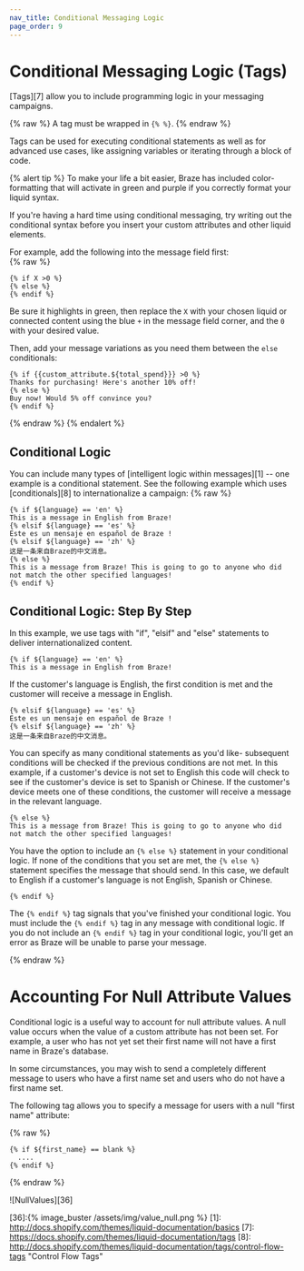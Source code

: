 ```yaml
---
nav_title: Conditional Messaging Logic
page_order: 9
---
```


# Conditional Messaging Logic (Tags)


[Tags][7] allow you to include programming logic in your messaging campaigns.

{% raw %}
A tag must be wrapped in `{% %}`.
{% endraw %}

Tags can be used for executing conditional statements as well as for advanced use cases, like assigning variables or iterating through a block of code.

{% alert tip %}
To make your life a bit easier, Braze has included color-formatting that will activate in green and purple if you correctly format your liquid syntax.


If you're having a hard time using conditional messaging, try writing out the conditional syntax before you insert your custom attributes and other liquid elements.


For example, add the following into the message field first:  
{% raw %}
```liquid
{% if X >0 %}
{% else %}
{% endif %}
```

Be sure it highlights in green, then replace the `X` with your chosen liquid or connected content using the blue `+` in the message field corner, and the `0` with your desired value.


Then, add your message variations as you need them between the `else` conditionals:
```liquid
{% if {{custom_attribute.${total_spend}}} >0 %}
Thanks for purchasing! Here's another 10% off!
{% else %}
Buy now! Would 5% off convince you?
{% endif %}
```
{% endraw %}
{% endalert %}

## Conditional Logic
You can include many types of [intelligent logic within messages][1] -- one example is a conditional statement. See the following example which uses [conditionals][8] to internationalize a campaign:
{% raw %}

```liquid
{% if ${language} == 'en' %}
This is a message in English from Braze!
{% elsif ${language} == 'es' %}
Este es un mensaje en español de Braze !
{% elsif ${language} == 'zh' %}
这是一条来自Braze的中文消息。
{% else %}
This is a message from Braze! This is going to go to anyone who did not match the other specified languages!
{% endif %}
```

## Conditional Logic: Step By Step

In this example, we use tags with "if", "elsif" and "else" statements to deliver internationalized content.

```liquid
{% if ${language} == 'en' %}
This is a message in English from Braze!
```
If the customer's language is English, the first condition is met and the customer will receive a message in English.

```liquid
{% elsif ${language} == 'es' %}
Este es un mensaje en español de Braze !
{% elsif ${language} == 'zh' %}
这是一条来自Braze的中文消息。
```

You can specify as many conditional statements as you'd like- subsequent conditions will be checked if the previous conditions are not met. In this example, if a customer's device is not set to English this code will check to see if the customer's device is set to Spanish or Chinese. If the customer's device meets one of these conditions, the customer will receive a message in the relevant language.

```liquid
{% else %}
This is a message from Braze! This is going to go to anyone who did not match the other specified languages!
```

You have the option to include an `{% else %}` statement in your conditional logic. If none of the conditions that you set are met, the `{% else %}`  statement specifies the message that should send. In this case, we default to English if a customer's language is not English, Spanish or Chinese.

```liquid
{% endif %}
```

The `{% endif %}`  tag signals that you've finished your conditional logic. You must include the
`{% endif %}`  tag in any message with conditional logic. If you do not include an `{% endif %}`  tag in your conditional logic, you'll get an error as Braze will be unable to parse your message.

{% endraw %}

# Accounting For Null Attribute Values

Conditional logic is a useful way to account for null attribute values. A null value occurs when the value of a custom attribute has not been set. For example, a user who has not yet set their first name will not have a first name in Braze's database.

In some circumstances, you may wish to send a completely different message to users who have a first name set and users who do not have a first name set.

The following tag allows you to specify a message for users with a null "first name" attribute:

{% raw %}
```liquid
{% if ${first_name} == blank %}
  ....
{% endif %}

```
{% endraw %}


![NullValues][36]

[36]:{% image_buster /assets/img/value_null.png %}
[1]: http://docs.shopify.com/themes/liquid-documentation/basics
[7]: https://docs.shopify.com/themes/liquid-documentation/tags
[8]: http://docs.shopify.com/themes/liquid-documentation/tags/control-flow-tags "Control Flow Tags"

